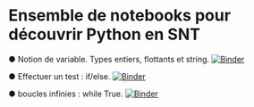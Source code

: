 # Ensemble de notebooks pour découvrir Python en SNT
● Notion de variable. Types entiers, flottants et string.
[![Binder](https://mybinder.org/badge_logo.svg)](https://mybinder.org/v2/gh/fontainedeseaux/SNT/HEAD?urlpath=%2Fnotebooks%2Fles_variables%2Fvariables_affectations.ipynb)


● Effectuer un test : if/else.
[![Binder](https://mybinder.org/badge_logo.svg)](https://mybinder.org/v2/gh/fontainedeseaux/SNT/HEAD?urlpath=%2Fnotebooks%2Fif_else%2Fif_else.ipynb)


● boucles infinies : while True.
[![Binder](https://mybinder.org/badge_logo.svg)](https://mybinder.org/v2/gh/fontainedeseaux/SNT/HEAD?urlpath=%2Fnotebooks%2Fboucles_infinies%2Fboucles_infinies.ipynb)
